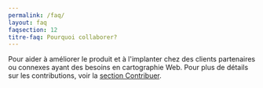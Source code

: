 ```yaml
---
permalink: /faq/
layout: faq
faqsection: 12
titre-faq: Pourquoi collaborer?
---
```



Pour aider à améliorer le produit et à l'implanter chez des clients partenaires ou connexes ayant des besoins en cartographie Web. Pour plus de détails sur les contributions, voir la [section Contribuer](/site-web/contribuer).
